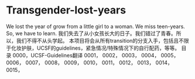 # Transgender-lost-years
We lost the year of grow from a little girl to a woman. We miss teen-years. So, we have to learn.
我们失去了从小女孩长大的日子。我们错过了青春。所以，我们不得不从头学起。
本项目将会从所有transition的分支入手，包括且不限于化妆护肤，UCSF的guidelines，紧急情况/特殊情况下的自行配药，等等。
目录
0000，UCSF-Guidelines翻译
0001，
0002，
0003，
0004，
0005，
0006，
0007，
0008，
0009，
0010，
0011，
0012，
0013，
0014，
0015，
